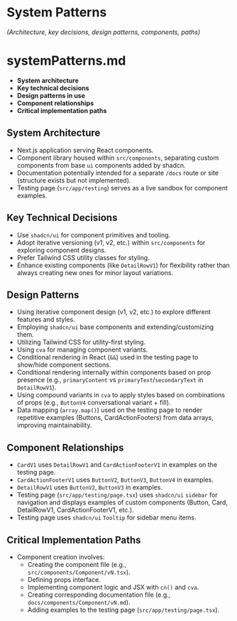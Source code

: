 # System Patterns

*(Architecture, key decisions, design patterns, components, paths)*

# systemPatterns.md

- **System architecture**
- **Key technical decisions**
- **Design patterns in use**
- **Component relationships**
- **Critical implementation paths**

## System Architecture
- Next.js application serving React components.
- Component library housed within `src/components`, separating custom components from base `ui` components added by shadcn.
- Documentation potentially intended for a separate `/docs` route or site (structure exists but not implemented).
- Testing page (`src/app/testing`) serves as a live sandbox for component examples.

## Key Technical Decisions
- Use `shadcn/ui` for component primitives and tooling.
- Adopt iterative versioning (v1, v2, etc.) within `src/components` for exploring component designs.
- Prefer Tailwind CSS utility classes for styling.
- Enhance existing components (like `DetailRowV1`) for flexibility rather than always creating new ones for minor layout variations.

## Design Patterns
- Using iterative component design (v1, v2, etc.) to explore different features and styles.
- Employing `shadcn/ui` base components and extending/customizing them.
- Utilizing Tailwind CSS for utility-first styling.
- Using `cva` for managing component variants.
- Conditional rendering in React (`&&`) used in the testing page to show/hide component sections.
- Conditional rendering internally within components based on prop presence (e.g., `primaryContent` vs `primaryText`/`secondaryText` in `DetailRowV1`).
- Using compound variants in `cva` to apply styles based on combinations of props (e.g., `ButtonV4` conversational variant + fill).
- Data mapping (`array.map()`) used on the testing page to render repetitive examples (Buttons, CardActionFooters) from data arrays, improving maintainability.

## Component Relationships
- `CardV1` uses `DetailRowV1` and `CardActionFooterV1` in examples on the testing page.
- `CardActionFooterV1` uses `ButtonV2`, `ButtonV3`, `ButtonV4` in examples.
- `DetailRowV1` uses `ButtonV2`, `ButtonV3` in examples.
- Testing page (`src/app/testing/page.tsx`) uses `shadcn/ui` `sidebar` for navigation and displays examples of custom components (Button, Card, DetailRowV1, CardActionFooterV1, etc.).
- Testing page uses `shadcn/ui` `Tooltip` for sidebar menu items.

## Critical Implementation Paths
- Component creation involves:
    - Creating the component file (e.g., `src/components/Component/vN.tsx`).
    - Defining props interface.
    - Implementing component logic and JSX with `cn()` and `cva`.
    - Creating corresponding documentation file (e.g., `docs/components/Component/vN.md`).
    - Adding examples to the testing page (`src/app/testing/page.tsx`).